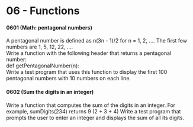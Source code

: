 # 06 - Functions
#### 0601 (Math: pentagonal numbers) 
A pentagonal number is defined as n(3n - 1)/2 for n = 1, 2, .... 
The first few numbers are 1, 5, 12, 22, ....   
Write a function with the following header that returns a pentagonal number:  
def getPentagonalNumber(n):  
Write a test program that uses this function to display the first 100 pentagonal
numbers with 10 numbers on each line.
#### 0602 (Sum the digits in an integer) 
Write a function that computes the sum of the digits in an integer. 
For example, sumDigits(234) returns 9 (2 + 3 + 4)
Write a test program that prompts the user to enter an integer and displays the sum of all its digits.
